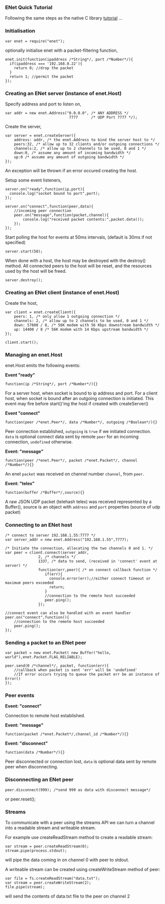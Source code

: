 ### ENet Quick Tutorial

Following the same steps as the native C library [tutorial](http://enet.bespin.org/Tutorial.html) ...

### Initialisation

    var enet = require("enet");

optionally initialise enet with a packet-filtering function,

    enet.init(function(ipaddress /*String*/, port /*Number*/){
      if(ipaddress === '192.168.0.22'){
        return 0; //drop the packet
      }
      return 1; //permit the packet
    });

### Creating an ENet server (instance of enet.Host)

Specify address and port to listen on,

    var addr = new enet.Address("0.0.0.0", /* ANY ADDRESS */
                                 7777      /* UDP Port 7777 */);
    
Create the server,

    var server = enet.createServer({
        address: addr, /* the enet.Address to bind the server host to */
        peers:32, /* allow up to 32 clients and/or outgoing connections */
        channels:2, /* allow up to 2 channels to be used, 0 and 1 */
        down:0, /* assume any amount of incoming bandwidth */
        up:0 /* assume any amount of outgoing bandwidth */
    });
                              
An exception will be thrown if an error occured creating the host.

Setup some event listeners,

    server.on("ready",function(ip,port){
      console.log("socket bound to port",port);
    });
    
    server.on("connect",function(peer,data){
        //incoming peer connection
        peer.on("message",function(packet,channel){
            console.log("received packet contents:",packet.data());
        });
    });
    
Start polling the host for events at 50ms intervals, (default is 30ms if not specified)

    server.start(50);

When done with a host, the host may be destroyed with the destroy() method.
All connected peers to the host will be reset, and the resources used by the host will be freed.

    server.destroy();
     
### Creating an ENet client (instance of enet.Host)

Create the host,

    var client = enet.createClient({
        peers: 1, /* only allow 1 outgoing connection */
        channels: 2, /* allow up to 2 channels to be used, 0 and 1 */
        down: 57600 / 8, /* 56K modem with 56 Kbps downstream bandwidth */
        up: 14400 / 8 /* 56K modem with 14 Kbps upstream bandwidth */
    });
                              
    client.start();
    

### Managing an enet.Host
enet.Host emits the following events:

**Event "ready"**

    function(ip /*String*/, port /*Number*/){}
    
For a server host, when socket is bound to ip address and port.
For a client host, when socket is bound after an outgoing connection is initiated.
This event may fire before start()'ing the host if created with createServer()
    
    
**Event "connect"**

    function(peer /*enet.Peer*/, data /*Number*/, outgoing /*Boolean*/){}

Peer connection established, `outgoing` is `true` if we initiated connection.
`data` is optional connect data sent by remote `peer`
for an incoming connection, `undefined` otherwise.
    
    
**Event: "message"**

    function(peer /*enet.Peer*/, packet /*enet.Packet*/, channel /*Number*/){}
    
An enet `packet` was received on channel number `channel`, from `peer`.
    
    
**Event: "telex"**
    
    function(buffer /*Buffer*/,source){}
    
A raw JSON UDP packet (telehash telex) was received represented by a Buffer(),
source is an object with `address` and `port` properties (source of udp packet)


### Connecting to an ENet host
    /* connect to server 192.168.1.55:7777 */
    var server_addr = new enet.Address("192.168.1.55",7777);
 
    /* Initiate the connection, allocating the two channels 0 and 1. */
    var peer = client.connect(server_addr,
                   2, /* channels */
                   1337, /* data to send, (received in 'connect' event at server) */
                   function(err,peer){ /* on connect callback function */
                      if(err){
                        console.error(err);//either connect timeout or maximum peers exceeded
                        return;
                      }
                      //connection to the remote host succeeded
                      peer.ping();
                   });
                   
    //connect event can also be handled with an event handler
    peer.on("connect",function(){
        //connection to the remote host succeeded
        peer.ping();
    });
    
### Sending a packet to an ENet peer
    var packet = new enet.Packet( new Buffer("hello, world"),enet.Packet.FLAG_RELIABLE);
    
    peer.send(0 /*channel*/, packet, function(err){
        //callback when packet is sent 'err' will be 'undefined'
        //If error occurs trying to queue the packet err be an instance of Error()
    });


### Peer events

**Event: "connect"**

Connection to remote host established.

**Event: "message"**

    function(packet /*enet.Packet*/,channel_id /*Number*/){}

**Event: "disconnect"**

    function(data /*Number*/){}
    
Peer disconnected or connection lost, `data` is optional data sent by remote peer when disconnecting.
    

### Disconnecting an ENet peer

    peer.disconnect(999); /*send 999 as data with disconnect message*/
or
    peer.reset();

### Streams

To communicate with a peer using the streams API we can turn a channel into a readable stream and writeable stream.

For example use createReadStream method to create a readable stream:

    var stream = peer.createReadStream(0);
    stream.pipe(process.stdout);

will pipe the data coming in on channel 0 with peer to stdout.

A writeable stream can be created using createWriteStream method of peer:

    var file = fs.createReadStream("data.txt");
    var stream = peer.createWriteStream(2);
    file.pipe(stream);

will send the contents of data.txt file to the peer on channel 2
